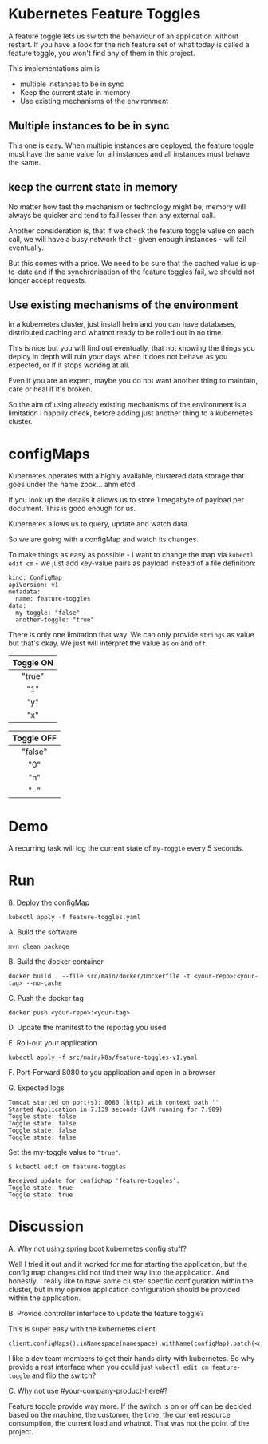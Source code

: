# Kubernetes Feature Toggles

A feature toggle lets us switch the behaviour of an application without restart.
If you have a look for the rich feature set of what today is called a feature toggle,
you won't find any of them in this project. 

This implementations aim is

- multiple instances to be in sync
- Keep the current state in memory
- Use existing mechanisms of the environment

## Multiple instances to be in sync
This one is easy. When multiple instances are deployed, the feature toggle
must have the same value for all instances and all instances must behave the same.

## keep the current state in memory
No matter how fast the mechanism or technology might be, memory will always be quicker
and tend to fail lesser than any external call.

Another consideration is, that if we check the feature toggle value on each call,
we will have a busy network that - given enough instances - will fail eventually.

 
But this comes with a price. We need to be sure that the cached value is up-to-date
and if the synchronisation of the feature toggles fail, we should not longer accept requests. 
 
## Use existing mechanisms of the environment
In a kubernetes cluster, just install helm and you can have databases, 
distributed caching and whatnot ready to be rolled out in no time. 

This is nice but you will find out eventually, that not knowing the things you deploy in depth 
will ruin your days when it does not behave as you expected, or if it stops working at all.

Even if you are an expert, maybe you do not want another thing to maintain, care or heal if it's broken.

So the aim of using already existing mechanisms of the environment is a limitation
I happily check, before adding just another thing to a kubernetes cluster.

# configMaps
Kubernetes operates with a highly available, clustered data storage that goes under
the name zook... ahm etcd. 

If you look up the details it allows us to store 1 megabyte of payload per document. 
This is good enough for us.

Kubernetes allows us to query, update and watch data.

So we are going with a configMap and watch its changes.


To make things as easy as possible - I want to change the map via `kubectl edit cm` -
we just add key-value pairs as payload instead of a file definition:

```
kind: ConfigMap
apiVersion: v1
metadata:
  name: feature-toggles
data:
  my-toggle: "false"
  another-toggle: "true"
```

There is only one limitation that way. We can only provide `strings` as value but that's okay.
We just will interpret the value as `on` and `off`.

| Toggle ON |
|:---------:|
|"true"     |
|"1"        |
|"y"        |
|"x"        |

| Toggle OFF |
|:----------:|
|"false"     |
|"0"         |
|"n"         |
|"-"         |

# Demo
A recurring task will log the current state of `my-toggle` every 5 seconds.


# Run

ß. Deploy the configMap

`kubectl apply -f feature-toggles.yaml`


A. Build the software

`mvn clean package` 

B. Build the docker container

`docker build . --file src/main/docker/Dockerfile -t <your-repo>:<your-tag> --no-cache `

C. Push the docker tag

`docker push <your-repo>:<your-tag> `

D. Update the manifest to the repo:tag you used

E. Roll-out your application

`kubectl apply -f src/main/k8s/feature-toggles-v1.yaml`

F. Port-Forward 8080 to you application and open in a browser



G. Expected logs

```
Tomcat started on port(s): 8080 (http) with context path ''
Started Application in 7.139 seconds (JVM running for 7.989)
Toggle state: false
Toggle state: false
Toggle state: false
Toggle state: false
```

Set the my-toggle value to `"true"`.
```
$ kubectl edit cm feature-toggles
```

```
Received update for configMap 'feature-toggles'.
Toggle state: true
Toggle state: true
```


# Discussion

A. Why not using spring boot kubernetes config stuff?

Well I tried it out and it worked for me for starting the application, but the config map changes 
did not find their way into the application. 
And honestly, I really like to have some cluster specific configuration within the cluster, but
in my opinion application configuration should be provided within the application.


B. Provide controller interface to update the feature toggle?

This is super easy with the kubernetes client
```
client.configMaps().inNamespace(namespace).withName(configMap).patch(<data>);
```

I like a dev team members to get their hands dirty with kubernetes. So why provide a rest interface
when you could just `kubectl edit cm feature-toggle` and flip the switch? 

C. Why not use #your-company-product-here#?

Feature toggle provide way more. If the switch is on or off can be decided based 
on the machine, the customer, the time, the current resource consumption, the current load and whatnot.
That was not the point of the project.

